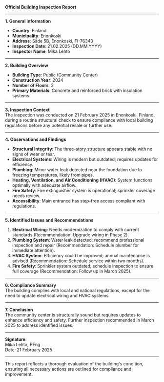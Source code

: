 

**Official Building Inspection Report**

---

**1. General Information**  
- **Country**: Finland  
- **Municipality**: Enonkoski  
- **Address**: Säde 5B, Enonkoski, FI-76340  
- **Inspection Date**: 21.02.2025 (DD.MM.YYYY)  
- **Inspector Name**: Mika Lehto  

---

**2. Building Overview**  
- **Building Type**: Public (Community Center)  
- **Construction Year**: 2024  
- **Number of Floors**: 3  
- **Primary Materials**: Concrete and reinforced brick with insulation systems  

---

**3. Inspection Context**  
The inspection was conducted on 21 February 2025 in Enonkoski, Finland, during a routine structural check to ensure compliance with local building regulations before any potential resale or further use.

---

**4. Observations and Findings**  
- **Structural Integrity**: The three-story structure appears stable with no signs of wear or tear.  
- **Electrical Systems**: Wiring is modern but outdated; requires updates for efficiency.  
- **Plumbing**: Minor water leak detected near the foundation due to freezing temperatures, likely from pipes.  
- **Heating, Ventilation, and Air Conditioning (HVAC)**: System functions optimally with adequate airflow.  
- **Fire Safety**: Fire extinguisher system is operational; sprinkler coverage needs review.  
- **Accessibility**: Main entrance has step-free access compliant with regulations.  

---

**5. Identified Issues and Recommendations**  
1. **Electrical Wiring**: Needs modernization to comply with current standards (Recommendation: Upgrade wiring in Phase 2).  
2. **Plumbing System**: Water leak detected; recommend professional inspection and repair (Recommendation: Schedule plumber for immediate attention).  
3. **HVAC System**: Efficiency could be improved; annual maintenance is advised (Recommendation: Schedule service within two months).  
4. **Fire Safety**: Sprinkler system outdated; schedule inspection to ensure full coverage (Recommendation: Follow up in March 2025).  

---

**6. Compliance Summary**  
The building complies with local and national regulations, except for the need to update electrical wiring and HVAC systems.

---

**7. Conclusion**  
The community center is structurally sound but requires updates to enhance efficiency and safety. Further inspection recommended in March 2025 to address identified issues.

---

**Signature**:  
Mika Lehto, PEng  
Date: 21 February 2025  

--- 

This report reflects a thorough evaluation of the building's condition, ensuring all necessary actions are outlined for compliance and improvement.